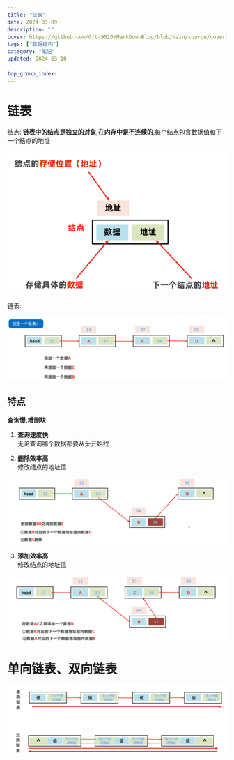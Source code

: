 ```yaml
---
title: "链表"
date: 2024-03-09
description: ""
cover: https://github.com/Gjt-9520/MarkDownBlog/blob/main/source/coverImages/Aimage-135/Aimage31.jpg?raw=true
tags: ["数据结构"]
category: "笔记"
updated: 2024-03-10

top_group_index:
---
```


# 链表

结点: **链表中的结点是独立的对象,在内存中是不连续的**,每个结点包含数据值和下一个结点的地址

![结点](../images/结点.png)

链表: 

![链表](../images/链表.png)

## 特点 

**查询慢,增删块**

1. **查询速度快**      
无论查询哪个数据都要从头开始找

2. **删除效率高**         
修改结点的地址值

![删除结点](../images/删除结点.png)

3. **添加效率高**        
修改结点的地址值   

![添加结点](../images/添加结点.png)

# 单向链表、双向链表

![单向链表、双向链表](../images/单向链表、双向链表.png)